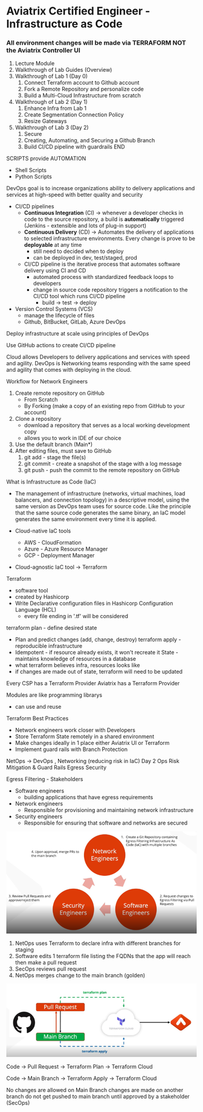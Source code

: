 # Aviatrix Certified Engineer - Infrastructure as Code
### All environment changes will be made via TERRAFORM NOT the Aviatrix Controller UI
1. Lecture Module
2. Walkthrough of Lab Guides (Overview)
3. Walkthrough of Lab 1 (Day 0)
   1. Connect Terraform account to Github account
   2. Fork a Remote Repository and personalize code
   3. Build a Multi-Cloud Infrastructure from scratch 
4. Walkthrough of Lab 2 (Day 1)
   1. Enhance Infra from Lab 1
   2. Create Segmentation Connection Policy
   3. Resize Gateways
5. Walkthrough of Lab 3 (Day 2)
   1. Secure
   2. Creating, Automating, and Securing a Github Branch
   3. Build CI/CD pipeline with guardrails 
END

SCRIPTS provide AUTOMATION
- Shell Scripts
- Python Scripts

DevOps goal is to increase organizations ability to delivery applications and services at high-speed with better quality and security
- CI/CD pipelines
  - **Continuous Integration** (CI) -> whenever a developer checks in code to the source repository, a build is **automatically** triggered (Jenkins - extensible and lots of plug-in support)
  - **Continuous Delivery** (CD) -> Automates the delivery of applications to selected infrastructure environments. Every change is prove to be **deployable** at any time
    - still need to decided when to deploy
    - can be deployed in dev, test/staged, prod
  - CI/CD pipeline is the iterative process that automates software delivery using CI and CD
    - automated process with standardized feedback loops to developers 
    - change in source code repository triggers a notification to the CI/CD tool which runs CI/CD pipeline
      - build -> test -> deploy 
- Version Control Systems (VCS)
  - manage the lifecycle of files
  - Github, BitBucket, GitLab, Azure DevOps

Deploy infrastructure at scale using principles of DevOps

Use GitHub actions to create CI/CD pipeline

Cloud allows Developers to delivery applications and services with speed and agility.
DevOps is Networking teams responding with the same speed and agility that comes with deploying in the cloud.

Workflow for Network Engineers
1. Create remote repository on GitHub
   - From Scratch
   - By Forking (make a copy of an existing repo from GitHub to your account)
2. Clone a repository
   - download a repository that serves as a local working development copy
   - allows you to work in IDE of our choice
3. Use the default branch (Main*)
4. After editing files, must save to GitHub
   1. git add - stage the file(s)
   2. git commit - create a snapshot of the stage with a log message
   3. git push - push the commit to the remote repository on GitHub

What is Infrastructure as Code (IaC)
- The management of infrastructure (networks, virtual machines, load balancers, and connection topology) in a descriptive model, using the same version as DevOps team uses for source code. Like the principle that the same source code generates the same binary, an IaC model generates the same environment every time it is applied.

- Cloud-native IaC tools
  - AWS - CloudFormation
  - Azure - Azure Resource Manager
  - GCP - Deployment Manager
- Cloud-agnostic IaC tool -> Terraform


Terraform
- software tool
- created by Hashicorp
- Write Declarative configuration files in Hashicorp Configuration Language (HCL)
  - every file ending in '.tf' will be considered

terraform plan - define desired state
- Plan and predict changes (add, change, destroy)
terraform apply - reproducible infrastructure
- Idempotent - if resource already exists, it won't recreate it
State - maintains knowledge of resources in a database
- what terraform believes infra, resources looks like
- if changes are made out of state, terraform will need to be updated


Every CSP has a Terraform Provider
Aviatrix has a Terraform Provider

Modules are like programming librarys
- can use and reuse

Terraform Best Practices
- Network engineers work closer with Developers
- Store Terraform State remotely in a shared environment
- Make changes ideally in 1 place either Aviatrix UI or Terraform
- Implement guard rails with Branch Protection

NetOps -> DevOps , Networking (reducing risk in IaC)
Day 2 Ops
Risk Mitigation & Guard Rails
Egress Security

Egress Filtering - Stakeholders
- Software engineers
  - building applications that have egress requirements
- Network engineers
  - Responsible for provisioning and maintaining network infrastructure
- Security engineers
  - Responsible for ensuring that software and networks are secured

![alt text](../../imgs/egress-filtering-workflow.png)
1. NetOps uses Terraform to declare infra with different branches for staging
2. Software edits 1 terraform file listing the FQDNs that the app will reach then make a pull request
3. SecOps reviews pull request
4. NetOps merges change to the main branch (golden)


![alt text](../../imgs/egress-filtering-automation.png)

Code -> Pull Request -> Terraform Plan -> Terraform Cloud

Code -> Main Branch -> Terraform Apply -> Terraform Cloud

No changes are allowed on Main Branch
changes are made on another branch
do not get pushed to main branch until approved by a stakeholder (SecOps)